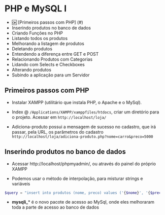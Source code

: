 # PHP e MySQL I
- :ok: [Primeiros passos com PHP] (#)
- Inserindo produtos no banco de dados
- Criando Funções no PHP
- Listando todos os produtos
- Melhorando a listagem de produtos
- Deletando produtos
- Entendendo a diferença entre GET e POST
- Relacionando Produtos com Categorias
- Lidando com Selects e Checkboxes
- Alterando produtos
- Subindo a aplicação para um Servidor

## Primeiros passos com PHP
- Instalar XAMPP (utilitário que instala PHP, o Apache e o MySql).

- Index @ ```/Applications/XAMPP/xamppfiles/htdocs```, criar um diretório para o projeto. Acessar em ```http://localhost/loja/```

- Adiciona-produto possui a mensagem de sucesso no cadastro, que irá passar, pela URL, os parâmetros do cadastro ```http://localhost/loja/adiciona-produto.php?nome=carro&preco=5000```

## Inserindo produtos no banco de dados
- Acessar http://localhost/phpmyadmin/, ou através do painel do próprio XAMPP

- Podemos usar o método de interpolação, para misturar strings e variáveis 
```php 
$query = "insert into produtos (nome, preco) values ('{$nome}', '{$preco}')";
```
- **mysqli_*** é o novo pacote de acesso ao MySql, onde eles melhoraram toda a parte de acesso ao banco de dados

